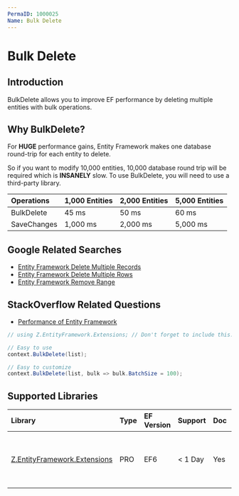```yaml
---
PermaID: 1000025
Name: Bulk Delete
---
```


# Bulk Delete

## Introduction

BulkDelete allows you to improve EF performance by deleting multiple entities with bulk operations.

## Why BulkDelete?

For **HUGE** performance gains, Entity Framework makes one database round-trip for each entity to delete. 

So if you want to modify 10,000 entities, 10,000 database round trip will be required which is **INSANELY** slow. To use BulkDelete, you will need to use a third-party library.

|Operations	|1,000 Entities	|2,000 Entities	|5,000 Entities|
|:----------|:----------|:----------|:----------|
|BulkDelete	|45 ms	|50 ms	|60 ms|
|SaveChanges	|1,000 ms	|2,000 ms	|5,000 ms|

## Google Related Searches

 - [Entity Framework Delete Multiple Records](https://www.google.com/search?q=entity+framework+delete+multiple+records)
 - [Entity Framework Delete Multiple Rows](https://www.google.com/search?q=entity+framework+delete+multiple+rows)
 - [Entity Framework Remove Range](https://www.google.com/search?q=entity+framework+remove+range)

## StackOverflow Related Questions

 - [Performance of Entity Framework](https://stackoverflow.com/questions/37204130/performance-of-entity-framework)


```csharp
// using Z.EntityFramework.Extensions; // Don't forget to include this.

// Easy to use
context.BulkDelete(list);

// Easy to customize
context.BulkDelete(list, bulk => bulk.BatchSize = 100);
```

## Supported Libraries

|Library	|Type	|EF Version	|Support	|Doc	|Features|
|:----------|:----------|:----------|:----------|:----------|:----------|
|[Z.EntityFramework.Extensions](/ef-extensions)	|PRO	|EF6	|< 1 Day	|Yes	| Bulk SaveChanges<br>Bulk Insert<br>Bulk Update<br>Bulk Delete<br>Bulk Merge|
